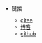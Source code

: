 <!-- 顶部自定义导航 -->
- 链接

  - [gitee](https://gitee.com/xiaobo97) 
  - [博客](http://www.xiaobo.life)
  - [github](https://github.com/xiaobo1997)

